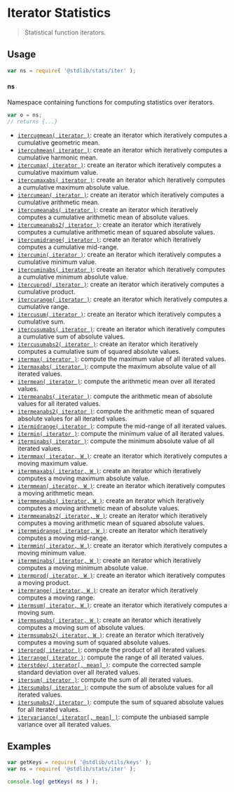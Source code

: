 <!--

@license Apache-2.0

Copyright (c) 2018 The Stdlib Authors.

Licensed under the Apache License, Version 2.0 (the "License");
you may not use this file except in compliance with the License.
You may obtain a copy of the License at

   http://www.apache.org/licenses/LICENSE-2.0

Unless required by applicable law or agreed to in writing, software
distributed under the License is distributed on an "AS IS" BASIS,
WITHOUT WARRANTIES OR CONDITIONS OF ANY KIND, either express or implied.
See the License for the specific language governing permissions and
limitations under the License.

-->

# Iterator Statistics

> Statistical function iterators.

<section class="usage">

## Usage

```javascript
var ns = require( '@stdlib/stats/iter' );
```

#### ns

Namespace containing functions for computing statistics over iterators.

```javascript
var o = ns;
// returns {...}
```

<!-- <toc pattern="*"> -->

<div class="namespace-toc">

-   <span class="signature">[`itercugmean( iterator )`][@stdlib/stats/iter/cugmean]</span><span class="delimiter">: </span><span class="description">create an iterator which iteratively computes a cumulative geometric mean.</span>
-   <span class="signature">[`itercuhmean( iterator )`][@stdlib/stats/iter/cuhmean]</span><span class="delimiter">: </span><span class="description">create an iterator which iteratively computes a cumulative harmonic mean.</span>
-   <span class="signature">[`itercumax( iterator )`][@stdlib/stats/iter/cumax]</span><span class="delimiter">: </span><span class="description">create an iterator which iteratively computes a cumulative maximum value.</span>
-   <span class="signature">[`itercumaxabs( iterator )`][@stdlib/stats/iter/cumaxabs]</span><span class="delimiter">: </span><span class="description">create an iterator which iteratively computes a cumulative maximum absolute value.</span>
-   <span class="signature">[`itercumean( iterator )`][@stdlib/stats/iter/cumean]</span><span class="delimiter">: </span><span class="description">create an iterator which iteratively computes a cumulative arithmetic mean.</span>
-   <span class="signature">[`itercumeanabs( iterator )`][@stdlib/stats/iter/cumeanabs]</span><span class="delimiter">: </span><span class="description">create an iterator which iteratively computes a cumulative arithmetic mean of absolute values.</span>
-   <span class="signature">[`itercumeanabs2( iterator )`][@stdlib/stats/iter/cumeanabs2]</span><span class="delimiter">: </span><span class="description">create an iterator which iteratively computes a cumulative arithmetic mean of squared absolute values.</span>
-   <span class="signature">[`itercumidrange( iterator )`][@stdlib/stats/iter/cumidrange]</span><span class="delimiter">: </span><span class="description">create an iterator which iteratively computes a cumulative mid-range.</span>
-   <span class="signature">[`itercumin( iterator )`][@stdlib/stats/iter/cumin]</span><span class="delimiter">: </span><span class="description">create an iterator which iteratively computes a cumulative minimum value.</span>
-   <span class="signature">[`itercuminabs( iterator )`][@stdlib/stats/iter/cuminabs]</span><span class="delimiter">: </span><span class="description">create an iterator which iteratively computes a cumulative minimum absolute value.</span>
-   <span class="signature">[`itercuprod( iterator )`][@stdlib/stats/iter/cuprod]</span><span class="delimiter">: </span><span class="description">create an iterator which iteratively computes a cumulative product.</span>
-   <span class="signature">[`itercurange( iterator )`][@stdlib/stats/iter/curange]</span><span class="delimiter">: </span><span class="description">create an iterator which iteratively computes a cumulative range.</span>
-   <span class="signature">[`itercusum( iterator )`][@stdlib/stats/iter/cusum]</span><span class="delimiter">: </span><span class="description">create an iterator which iteratively computes a cumulative sum.</span>
-   <span class="signature">[`itercusumabs( iterator )`][@stdlib/stats/iter/cusumabs]</span><span class="delimiter">: </span><span class="description">create an iterator which iteratively computes a cumulative sum of absolute values.</span>
-   <span class="signature">[`itercusumabs2( iterator )`][@stdlib/stats/iter/cusumabs2]</span><span class="delimiter">: </span><span class="description">create an iterator which iteratively computes a cumulative sum of squared absolute values.</span>
-   <span class="signature">[`itermax( iterator )`][@stdlib/stats/iter/max]</span><span class="delimiter">: </span><span class="description">compute the maximum value of all iterated values.</span>
-   <span class="signature">[`itermaxabs( iterator )`][@stdlib/stats/iter/maxabs]</span><span class="delimiter">: </span><span class="description">compute the maximum absolute value of all iterated values.</span>
-   <span class="signature">[`itermean( iterator )`][@stdlib/stats/iter/mean]</span><span class="delimiter">: </span><span class="description">compute the arithmetic mean over all iterated values.</span>
-   <span class="signature">[`itermeanabs( iterator )`][@stdlib/stats/iter/meanabs]</span><span class="delimiter">: </span><span class="description">compute the arithmetic mean of absolute values for all iterated values.</span>
-   <span class="signature">[`itermeanabs2( iterator )`][@stdlib/stats/iter/meanabs2]</span><span class="delimiter">: </span><span class="description">compute the arithmetic mean of squared absolute values for all iterated values.</span>
-   <span class="signature">[`itermidrange( iterator )`][@stdlib/stats/iter/midrange]</span><span class="delimiter">: </span><span class="description">compute the mid-range of all iterated values.</span>
-   <span class="signature">[`itermin( iterator )`][@stdlib/stats/iter/min]</span><span class="delimiter">: </span><span class="description">compute the minimum value of all iterated values.</span>
-   <span class="signature">[`iterminabs( iterator )`][@stdlib/stats/iter/minabs]</span><span class="delimiter">: </span><span class="description">compute the minimum absolute value of all iterated values.</span>
-   <span class="signature">[`itermmax( iterator, W )`][@stdlib/stats/iter/mmax]</span><span class="delimiter">: </span><span class="description">create an iterator which iteratively computes a moving maximum value.</span>
-   <span class="signature">[`itermmaxabs( iterator, W )`][@stdlib/stats/iter/mmaxabs]</span><span class="delimiter">: </span><span class="description">create an iterator which iteratively computes a moving maximum absolute value.</span>
-   <span class="signature">[`itermmean( iterator, W )`][@stdlib/stats/iter/mmean]</span><span class="delimiter">: </span><span class="description">create an iterator which iteratively computes a moving arithmetic mean.</span>
-   <span class="signature">[`itermmeanabs( iterator, W )`][@stdlib/stats/iter/mmeanabs]</span><span class="delimiter">: </span><span class="description">create an iterator which iteratively computes a moving arithmetic mean of absolute values.</span>
-   <span class="signature">[`itermmeanabs2( iterator, W )`][@stdlib/stats/iter/mmeanabs2]</span><span class="delimiter">: </span><span class="description">create an iterator which iteratively computes a moving arithmetic mean of squared absolute values.</span>
-   <span class="signature">[`itermmidrange( iterator, W )`][@stdlib/stats/iter/mmidrange]</span><span class="delimiter">: </span><span class="description">create an iterator which iteratively computes a moving mid-range.</span>
-   <span class="signature">[`itermmin( iterator, W )`][@stdlib/stats/iter/mmin]</span><span class="delimiter">: </span><span class="description">create an iterator which iteratively computes a moving minimum value.</span>
-   <span class="signature">[`itermminabs( iterator, W )`][@stdlib/stats/iter/mminabs]</span><span class="delimiter">: </span><span class="description">create an iterator which iteratively computes a moving minimum absolute value.</span>
-   <span class="signature">[`itermprod( iterator, W )`][@stdlib/stats/iter/mprod]</span><span class="delimiter">: </span><span class="description">create an iterator which iteratively computes a moving product.</span>
-   <span class="signature">[`itermrange( iterator, W )`][@stdlib/stats/iter/mrange]</span><span class="delimiter">: </span><span class="description">create an iterator which iteratively computes a moving range.</span>
-   <span class="signature">[`itermsum( iterator, W )`][@stdlib/stats/iter/msum]</span><span class="delimiter">: </span><span class="description">create an iterator which iteratively computes a moving sum.</span>
-   <span class="signature">[`itermsumabs( iterator, W )`][@stdlib/stats/iter/msumabs]</span><span class="delimiter">: </span><span class="description">create an iterator which iteratively computes a moving sum of absolute values.</span>
-   <span class="signature">[`itermsumabs2( iterator, W )`][@stdlib/stats/iter/msumabs2]</span><span class="delimiter">: </span><span class="description">create an iterator which iteratively computes a moving sum of squared absolute values.</span>
-   <span class="signature">[`iterprod( iterator )`][@stdlib/stats/iter/prod]</span><span class="delimiter">: </span><span class="description">compute the product of all iterated values.</span>
-   <span class="signature">[`iterrange( iterator )`][@stdlib/stats/iter/range]</span><span class="delimiter">: </span><span class="description">compute the range of all iterated values.</span>
-   <span class="signature">[`iterstdev( iterator[, mean] )`][@stdlib/stats/iter/stdev]</span><span class="delimiter">: </span><span class="description">compute the corrected sample standard deviation over all iterated values.</span>
-   <span class="signature">[`itersum( iterator )`][@stdlib/stats/iter/sum]</span><span class="delimiter">: </span><span class="description">compute the sum of all iterated values.</span>
-   <span class="signature">[`itersumabs( iterator )`][@stdlib/stats/iter/sumabs]</span><span class="delimiter">: </span><span class="description">compute the sum of absolute values for all iterated values.</span>
-   <span class="signature">[`itersumabs2( iterator )`][@stdlib/stats/iter/sumabs2]</span><span class="delimiter">: </span><span class="description">compute the sum of squared absolute values for all iterated values.</span>
-   <span class="signature">[`itervariance( iterator[, mean] )`][@stdlib/stats/iter/variance]</span><span class="delimiter">: </span><span class="description">compute the unbiased sample variance over all iterated values.</span>

</div>

<!-- </toc> -->

</section>

<!-- /.usage -->

<section class="examples">

## Examples

<!-- TODO: better examples -->

<!-- eslint no-undef: "error" -->

```javascript
var getKeys = require( '@stdlib/utils/keys' );
var ns = require( '@stdlib/stats/iter' );

console.log( getKeys( ns ) );
```

</section>

<!-- /.examples -->

<!-- Section for related `stdlib` packages. Do not manually edit this section, as it is automatically populated. -->

<section class="related">

</section>

<!-- /.related -->

<!-- Section for all links. Make sure to keep an empty line after the `section` element and another before the `/section` close. -->

<section class="links">

<!-- <toc-links> -->

[@stdlib/stats/iter/cugmean]: https://github.com/stdlib-js/stats/tree/main/iter/cugmean

[@stdlib/stats/iter/cuhmean]: https://github.com/stdlib-js/stats/tree/main/iter/cuhmean

[@stdlib/stats/iter/cumax]: https://github.com/stdlib-js/stats/tree/main/iter/cumax

[@stdlib/stats/iter/cumaxabs]: https://github.com/stdlib-js/stats/tree/main/iter/cumaxabs

[@stdlib/stats/iter/cumean]: https://github.com/stdlib-js/stats/tree/main/iter/cumean

[@stdlib/stats/iter/cumeanabs]: https://github.com/stdlib-js/stats/tree/main/iter/cumeanabs

[@stdlib/stats/iter/cumeanabs2]: https://github.com/stdlib-js/stats/tree/main/iter/cumeanabs2

[@stdlib/stats/iter/cumidrange]: https://github.com/stdlib-js/stats/tree/main/iter/cumidrange

[@stdlib/stats/iter/cumin]: https://github.com/stdlib-js/stats/tree/main/iter/cumin

[@stdlib/stats/iter/cuminabs]: https://github.com/stdlib-js/stats/tree/main/iter/cuminabs

[@stdlib/stats/iter/cuprod]: https://github.com/stdlib-js/stats/tree/main/iter/cuprod

[@stdlib/stats/iter/curange]: https://github.com/stdlib-js/stats/tree/main/iter/curange

[@stdlib/stats/iter/cusum]: https://github.com/stdlib-js/stats/tree/main/iter/cusum

[@stdlib/stats/iter/cusumabs]: https://github.com/stdlib-js/stats/tree/main/iter/cusumabs

[@stdlib/stats/iter/cusumabs2]: https://github.com/stdlib-js/stats/tree/main/iter/cusumabs2

[@stdlib/stats/iter/max]: https://github.com/stdlib-js/stats/tree/main/iter/max

[@stdlib/stats/iter/maxabs]: https://github.com/stdlib-js/stats/tree/main/iter/maxabs

[@stdlib/stats/iter/mean]: https://github.com/stdlib-js/stats/tree/main/iter/mean

[@stdlib/stats/iter/meanabs]: https://github.com/stdlib-js/stats/tree/main/iter/meanabs

[@stdlib/stats/iter/meanabs2]: https://github.com/stdlib-js/stats/tree/main/iter/meanabs2

[@stdlib/stats/iter/midrange]: https://github.com/stdlib-js/stats/tree/main/iter/midrange

[@stdlib/stats/iter/min]: https://github.com/stdlib-js/stats/tree/main/iter/min

[@stdlib/stats/iter/minabs]: https://github.com/stdlib-js/stats/tree/main/iter/minabs

[@stdlib/stats/iter/mmax]: https://github.com/stdlib-js/stats/tree/main/iter/mmax

[@stdlib/stats/iter/mmaxabs]: https://github.com/stdlib-js/stats/tree/main/iter/mmaxabs

[@stdlib/stats/iter/mmean]: https://github.com/stdlib-js/stats/tree/main/iter/mmean

[@stdlib/stats/iter/mmeanabs]: https://github.com/stdlib-js/stats/tree/main/iter/mmeanabs

[@stdlib/stats/iter/mmeanabs2]: https://github.com/stdlib-js/stats/tree/main/iter/mmeanabs2

[@stdlib/stats/iter/mmidrange]: https://github.com/stdlib-js/stats/tree/main/iter/mmidrange

[@stdlib/stats/iter/mmin]: https://github.com/stdlib-js/stats/tree/main/iter/mmin

[@stdlib/stats/iter/mminabs]: https://github.com/stdlib-js/stats/tree/main/iter/mminabs

[@stdlib/stats/iter/mprod]: https://github.com/stdlib-js/stats/tree/main/iter/mprod

[@stdlib/stats/iter/mrange]: https://github.com/stdlib-js/stats/tree/main/iter/mrange

[@stdlib/stats/iter/msum]: https://github.com/stdlib-js/stats/tree/main/iter/msum

[@stdlib/stats/iter/msumabs]: https://github.com/stdlib-js/stats/tree/main/iter/msumabs

[@stdlib/stats/iter/msumabs2]: https://github.com/stdlib-js/stats/tree/main/iter/msumabs2

[@stdlib/stats/iter/prod]: https://github.com/stdlib-js/stats/tree/main/iter/prod

[@stdlib/stats/iter/range]: https://github.com/stdlib-js/stats/tree/main/iter/range

[@stdlib/stats/iter/stdev]: https://github.com/stdlib-js/stats/tree/main/iter/stdev

[@stdlib/stats/iter/sum]: https://github.com/stdlib-js/stats/tree/main/iter/sum

[@stdlib/stats/iter/sumabs]: https://github.com/stdlib-js/stats/tree/main/iter/sumabs

[@stdlib/stats/iter/sumabs2]: https://github.com/stdlib-js/stats/tree/main/iter/sumabs2

[@stdlib/stats/iter/variance]: https://github.com/stdlib-js/stats/tree/main/iter/variance

<!-- </toc-links> -->

</section>

<!-- /.links -->
